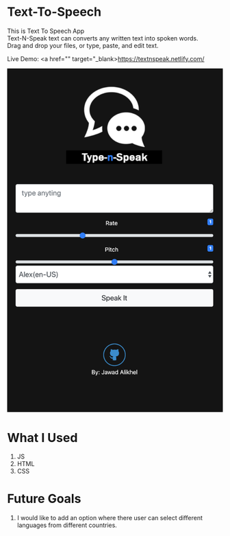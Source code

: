 # Text-To-Speech
This is Text To Speech App<br/>
Text-N-Speak text can converts any written text into spoken words.<br/>
Drag and drop your files, or type, paste, and edit text.<br/>

Live Demo: <a href="" target="_blank>https://textnspeak.netlify.com/</a>

<img src="/textNSpeak.png" />

# What I Used
1. JS <br/>
2. HTML <br/>
3. CSS <br/>

# Future Goals
1. I would like to add an option where there user can select different languages from different countries.

